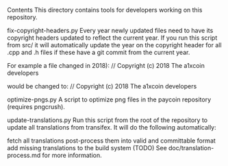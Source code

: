 Contents
This directory contains tools for developers working on this repository.

fix-copyright-headers.py
Every year newly updated files need to have its copyright headers updated to reflect the current year. If you run this script from src/ it will automatically update the year on the copyright header for all .cpp and .h files if these have a git commit from the current year.

For example a file changed in 2018): // Copyright (c) 2018 The a1xcoin developers

would be changed to: // Copyright (c) 2018 The a1xcoin developers

optimize-pngs.py
A script to optimize png files in the paycoin repository (requires pngcrush).

update-translations.py
Run this script from the root of the repository to update all translations from transifex. It will do the following automatically:

fetch all translations
post-process them into valid and committable format
add missing translations to the build system (TODO)
See doc/translation-process.md for more information.
